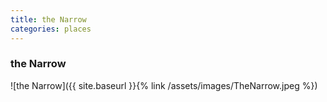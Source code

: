 ```yaml
---
title: the Narrow
categories: places
---
```


### the Narrow

![the Narrow]({{ site.baseurl }}{% link /assets/images/TheNarrow.jpeg %})

